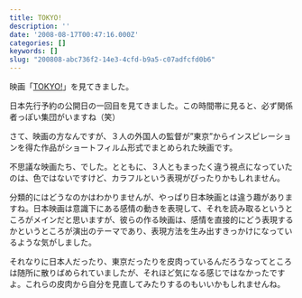 ```yaml
---
title: TOKYO!
description: ''
date: '2008-08-17T00:47:16.000Z'
categories: []
keywords: []
slug: "200808-abc736f2-14e3-4cfd-b9a5-c07adfcfd0b6"
---
```

映画「[TOKYO!](http://tokyo-movie.jp/)」を見てきました。

日本先行予約の公開日の一回目を見てきました。この時間帯に見ると、必ず関係者っぽい集団がいますね（笑）

さて、映画の方なんですが、３人の外国人の監督が”東京”からインスピレーションを得た作品がショートフィルム形式でまとめられた映画です。

不思議な映画たち、でした。とともに、３人ともまったく違う視点になっていたのは、色ではないですけど、カラフルという表現がぴったりかもしれません。

分類的にはどうなのかはわかりませんが、やっぱり日本映画とは違う趣がありますね。日本映画は意識下にある感情の動きを表現して、それを読み取るというところがメインだと思いますが、彼らの作る映画は、感情を直接的にどう表現するかというところが演出のテーマであり、表現方法を生み出すきっかけになっているような気がしました。

それなりに日本人だったり、東京だったりを皮肉っているんだろうなってところは随所に散りばめられていましたが、それほど気になる感じではなかったですよ。これらの皮肉から自分を見直してみたりするのもいいかもしれませんね。